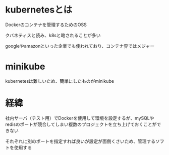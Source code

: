 # kubernetesとは

Dockerのコンテナを管理するためのOSS

クバネティスと読み、k8sと略されることが多い

googleやamazonといった企業でも使われており、コンテナ界ではメジャー

# minikube

kubernetesは難しいため、簡単にしたものがminikube

# 経緯

社内サーバ（テスト用）でDockerを使用して環境を設定するが、mySQLやredisのポートが競合してしまい複数のプロジェクトを立ち上げておくことができない

それぞれに別のポートを指定すれば良いが設定が面倒くさいため、管理するソフトを使用する

